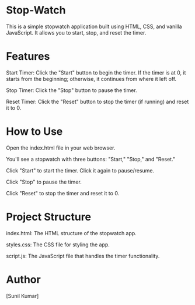 # Stop-Watch
This is a simple stopwatch application built using HTML, CSS, and vanilla JavaScript. It allows you to start, stop, and reset the timer.

# Features
Start Timer: Click the "Start" button to begin the timer. If the timer is at 0, it starts from the beginning; otherwise, it continues from where it left off.

Stop Timer: Click the "Stop" button to pause the timer.

Reset Timer: Click the "Reset" button to stop the timer (if running) and reset it to 0.

# How to Use
Open the index.html file in your web browser.

You'll see a stopwatch with three buttons: "Start," "Stop," and "Reset."

Click "Start" to start the timer. Click it again to pause/resume.

Click "Stop" to pause the timer.

Click "Reset" to stop the timer and reset it to 0.

# Project Structure
index.html: The HTML structure of the stopwatch app.

styles.css: The CSS file for styling the app.

script.js: The JavaScript file that handles the timer functionality.

# Author
[Sunil Kumar]

